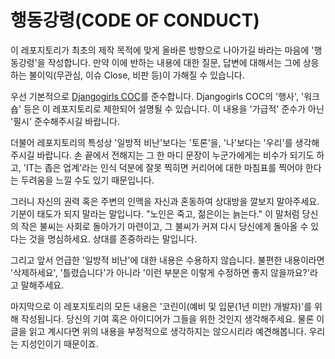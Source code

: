 # 행동강령(CODE OF CONDUCT)

이 레포지토리가 최초의 제작 목적에 맞게 올바른 방향으로 나아가길 바라는 마음에 '행동강령'을 작성합니다. 만약 이에 반하는 내용에 대한 질문, 답변에 대해서는 그에 상응하는 불이익(무관심, 이슈 Close, 비판 등)이 가해질 수 있습니다.

우선 기본적으로 [Djangogirls COC](https://djangogirls.org/coc/ko/)를 준수합니다. Djangogirls COC의 '행사', '워크숍' 등은 이 레포지토리로 제한되어 설명될 수 있습니다. 이 내용을 '가급적' 준수가 아닌 '필시' 준수해주시길 바랍니다.

더불어 레포지토리의 특성상 '일방적 비난'보다는 '토론'을, '나'보다는 '우리'를 생각해주시길 바랍니다. 손 끝에서 전해지는 그 한 마디 문장이 누군가에게는 비수가 되기도 하고, 'IT는 좁은 업계'라는 인식 덕분에 잘못 찍히면 커리어에 대한 마침표를 찍어야 한다는 두려움을 느낄 수도 있기 때문입니다.

그러니 자신의 권력 혹은 주변의 인맥을 자신과 혼동하여 상대방을 깔보지 말아주세요. 기분이 태도가 되지 말라는 말입니다. "노인은 죽고, 젊은이는 늙는다." 이 말처럼 당신의 작은 불씨는 사회로 돌아가기 마련이고, 그 불씨가 커져 다시 당신에게 돌아올 수 있다는 것을 명심하세요. 상대를 존중하라는 말입니다.

그리고 앞서 언급한 '일방적 비난'에 대한 내용은 수용하지 않습니다. 불편한 내용이라면 '삭제하세요', '틀렸습니다'가 아니라 '이런 부분은 이렇게 수정하면 좋지 않을까요?'라고 말해주세요.

마지막으로 이 레포지토리의 모든 내용은 '코린이(예비 및 입문(1년 미만) 개발자)'를 위해 작성됩니다. 당신의 기여 혹은 아이디어가 그들을 위한 것인지 생각해주세요. 물론 이 글을 읽고 계시다면 위의 내용을 부정적으로 생각하지는 않으시리라 예견해봅니다. 우리는 지성인이기 때문이죠.
